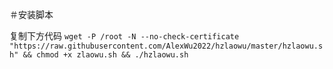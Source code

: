 ＃安装脚本

复制下方代码
```wget -P /root -N --no-check-certificate "https://raw.githubusercontent.com/AlexWu2022/hzlaowu/master/hzlaowu.sh" && chmod +x zlaowu.sh && ./hzlaowu.sh```
